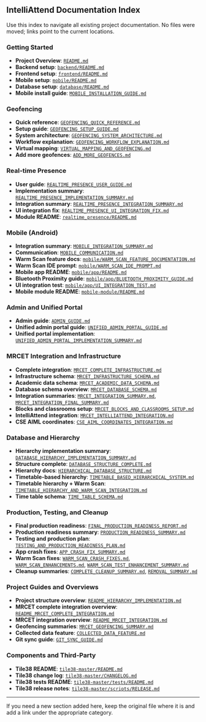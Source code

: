 ## IntelliAttend Documentation Index

Use this index to navigate all existing project documentation. No files were moved; links point to the current locations.

### Getting Started
- **Project Overview**: [`README.md`](../README.md)
- **Backend setup**: [`backend/README.md`](../backend/README.md)
- **Frontend setup**: [`frontend/README.md`](../frontend/README.md)
- **Mobile setup**: [`mobile/README.md`](../mobile/README.md)
- **Database setup**: [`database/README.md`](../database/README.md)
- **Mobile install guide**: [`MOBILE_INSTALLATION_GUIDE.md`](../MOBILE_INSTALLATION_GUIDE.md)

### Geofencing
- **Quick reference**: [`GEOFENCING_QUICK_REFERENCE.md`](../GEOFENCING_QUICK_REFERENCE.md)
- **Setup guide**: [`GEOFENCING_SETUP_GUIDE.md`](../GEOFENCING_SETUP_GUIDE.md)
- **System architecture**: [`GEOFENCING_SYSTEM_ARCHITECTURE.md`](../GEOFENCING_SYSTEM_ARCHITECTURE.md)
- **Workflow explanation**: [`GEOFENCING_WORKFLOW_EXPLANATION.md`](../GEOFENCING_WORKFLOW_EXPLANATION.md)
- **Virtual mapping**: [`VIRTUAL_MAPPING_AND_GEOFENCING.md`](../VIRTUAL_MAPPING_AND_GEOFENCING.md)
- **Add more geofences**: [`ADD_MORE_GEOFENCES.md`](../ADD_MORE_GEOFENCES.md)

### Real-time Presence
- **User guide**: [`REALTIME_PRESENCE_USER_GUIDE.md`](../REALTIME_PRESENCE_USER_GUIDE.md)
- **Implementation summary**: [`REALTIME_PRESENCE_IMPLEMENTATION_SUMMARY.md`](../REALTIME_PRESENCE_IMPLEMENTATION_SUMMARY.md)
- **Integration summary**: [`REALTIME_PRESENCE_INTEGRATION_SUMMARY.md`](../REALTIME_PRESENCE_INTEGRATION_SUMMARY.md)
- **UI integration fix**: [`REALTIME_PRESENCE_UI_INTEGRATION_FIX.md`](../REALTIME_PRESENCE_UI_INTEGRATION_FIX.md)
- **Module README**: [`realtime_presence/README.md`](../realtime_presence/README.md)

### Mobile (Android)
- **Integration summary**: [`MOBILE_INTEGRATION_SUMMARY.md`](../MOBILE_INTEGRATION_SUMMARY.md)
- **Communication**: [`MOBILE_COMMUNICATION.md`](../MOBILE_COMMUNICATION.md)
- **Warm Scan feature docs**: [`mobile/WARM_SCAN_FEATURE_DOCUMENTATION.md`](../mobile/WARM_SCAN_FEATURE_DOCUMENTATION.md)
- **Warm Scan IDE prompt**: [`mobile/WARM_SCAN_IDE_PROMPT.md`](../mobile/WARM_SCAN_IDE_PROMPT.md)
- **Mobile app README**: [`mobile/app/README.md`](../mobile/app/README.md)
- **Bluetooth Proximity guide**: [`mobile/app/BLUETOOTH_PROXIMITY_GUIDE.md`](../mobile/app/BLUETOOTH_PROXIMITY_GUIDE.md)
- **UI integration test**: [`mobile/app/UI_INTEGRATION_TEST.md`](../mobile/app/UI_INTEGRATION_TEST.md)
- **Mobile module README**: [`mobile-module/README.md`](../mobile-module/README.md)

### Admin and Unified Portal
- **Admin guide**: [`ADMIN_GUIDE.md`](../ADMIN_GUIDE.md)
- **Unified admin portal guide**: [`UNIFIED_ADMIN_PORTAL_GUIDE.md`](../UNIFIED_ADMIN_PORTAL_GUIDE.md)
- **Unified portal implementation**: [`UNIFIED_ADMIN_PORTAL_IMPLEMENTATION_SUMMARY.md`](../UNIFIED_ADMIN_PORTAL_IMPLEMENTATION_SUMMARY.md)

### MRCET Integration and Infrastructure
- **Complete integration**: [`MRCET_COMPLETE_INFRASTRUCTURE.md`](../MRCET_COMPLETE_INFRASTRUCTURE.md)
- **Infrastructure schema**: [`MRCET_INFRASTRUCTURE_SCHEMA.md`](../MRCET_INFRASTRUCTURE_SCHEMA.md)
- **Academic data schema**: [`MRCET_ACADEMIC_DATA_SCHEMA.md`](../MRCET_ACADEMIC_DATA_SCHEMA.md)
- **Database schema overview**: [`MRCET_DATABASE_SCHEMA.md`](../MRCET_DATABASE_SCHEMA.md)
- **Integration summaries**: [`MRCET_INTEGRATION_SUMMARY.md`](../MRCET_INTEGRATION_SUMMARY.md), [`MRCET_INTEGRATION_FINAL_SUMMARY.md`](../MRCET_INTEGRATION_FINAL_SUMMARY.md)
- **Blocks and classrooms setup**: [`MRCET_BLOCKS_AND_CLASSROOMS_SETUP.md`](../MRCET_BLOCKS_AND_CLASSROOMS_SETUP.md)
- **IntelliAttend integration**: [`MRCET_INTELLIATTEND_INTEGRATION.md`](../MRCET_INTELLIATTEND_INTEGRATION.md)
- **CSE AIML coordinates**: [`CSE_AIML_COORDINATES_INTEGRATION.md`](../CSE_AIML_COORDINATES_INTEGRATION.md)

### Database and Hierarchy
- **Hierarchy implementation summary**: [`DATABASE_HIERARCHY_IMPLEMENTATION_SUMMARY.md`](../DATABASE_HIERARCHY_IMPLEMENTATION_SUMMARY.md)
- **Structure complete**: [`DATABASE_STRUCTURE_COMPLETE.md`](../DATABASE_STRUCTURE_COMPLETE.md)
- **Hierarchy docs**: [`HIERARCHICAL_DATABASE_STRUCTURE.md`](../HIERARCHICAL_DATABASE_STRUCTURE.md)
- **Timetable-based hierarchy**: [`TIMETABLE_BASED_HIERARCHICAL_SYSTEM.md`](../TIMETABLE_BASED_HIERARCHICAL_SYSTEM.md)
- **Timetable hierarchy + Warm Scan**: [`TIMETABLE_HIERARCHY_AND_WARM_SCAN_INTEGRATION.md`](../TIMETABLE_HIERARCHY_AND_WARM_SCAN_INTEGRATION.md)
- **Time table schema**: [`TIME_TABLE_SCHEMA.md`](../TIME_TABLE_SCHEMA.md)

### Production, Testing, and Cleanup
- **Final production readiness**: [`FINAL_PRODUCTION_READINESS_REPORT.md`](../FINAL_PRODUCTION_READINESS_REPORT.md)
- **Production readiness summary**: [`PRODUCTION_READINESS_SUMMARY.md`](../PRODUCTION_READINESS_SUMMARY.md)
- **Testing and production plan**: [`TESTING_AND_PRODUCTION_READINESS_PLAN.md`](../TESTING_AND_PRODUCTION_READINESS_PLAN.md)
- **App crash fixes**: [`APP_CRASH_FIX_SUMMARY.md`](../APP_CRASH_FIX_SUMMARY.md)
- **Warm Scan fixes**: [`WARM_SCAN_CRASH_FIXES.md`](../WARM_SCAN_CRASH_FIXES.md), [`WARM_SCAN_ENHANCEMENTS.md`](../WARM_SCAN_ENHANCEMENTS.md), [`WARM_SCAN_TEST_ENHANCEMENT_SUMMARY.md`](../WARM_SCAN_TEST_ENHANCEMENT_SUMMARY.md)
- **Cleanup summaries**: [`COMPLETE_CLEANUP_SUMMARY.md`](../COMPLETE_CLEANUP_SUMMARY.md), [`REMOVAL_SUMMARY.md`](../REMOVAL_SUMMARY.md)

### Project Guides and Overviews
- **Project structure overview**: [`README_HIERARCHY_IMPLEMENTATION.md`](../README_HIERARCHY_IMPLEMENTATION.md)
- **MRCET complete integration overview**: [`README_MRCET_COMPLETE_INTEGRATION.md`](../README_MRCET_COMPLETE_INTEGRATION.md)
- **MRCET integration overview**: [`README_MRCET_INTEGRATION.md`](../README_MRCET_INTEGRATION.md)
- **Geofencing summaries**: [`MRCET_GEOFENCING_SUMMARY.md`](../MRCET_GEOFENCING_SUMMARY.md)
- **Collected data feature**: [`COLLECTED_DATA_FEATURE.md`](../COLLECTED_DATA_FEATURE.md)
- **Git sync guide**: [`GIT_SYNC_GUIDE.md`](../GIT_SYNC_GUIDE.md)

### Components and Third-Party
- **Tile38 README**: [`tile38-master/README.md`](../tile38-master/README.md)
- **Tile38 change log**: [`tile38-master/CHANGELOG.md`](../tile38-master/CHANGELOG.md)
- **Tile38 tests README**: [`tile38-master/tests/README.md`](../tile38-master/tests/README.md)
- **Tile38 release notes**: [`tile38-master/scripts/RELEASE.md`](../tile38-master/scripts/RELEASE.md)

---

If you need a new section added here, keep the original file where it is and add a link under the appropriate category.


